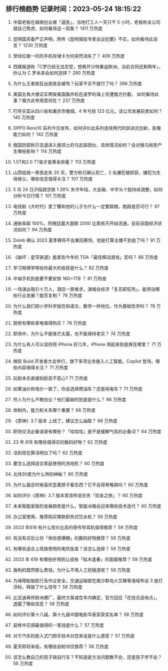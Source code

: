 
## 排行榜趋势 记录时间：2023-05-24 18:15:22
  
  1. 中国老板在越南创业被「逼急」，当地打工人一天只干 5 小时，老板称全公司就自己焦虑，如何看待这一现象？ 1411 万热度
    
  2. 昆明国资委严正声明，网传《昆明城投专家会议纪要》不实，如何看待此谣言？ 1230 万热度
    
  3. 曾经红极一时的手机存储卡为何突然消失了？ 409 万热度
    
  4. 西媒报道称「C罗已经无法忍受，想离开沙特重返欧洲，当前合同还剩两年」，你认为 C 罗未来会如何选择？ 290 万热度
    
  5. 为什么王者疯狂出皮肤会被骂？玩家不买不就行了吗？ 266 万热度
    
  6. 美国五角大楼证实两架美国轰炸机在波罗的海上空遭俄方拦截， 如何看待此事？俄方此举用意何在？ 237 万热度
    
  7. 叮咚买菜从四川省和重庆市撤城，4 年亏损 123 亿元，该公司发展前景如何？ 145 万热度
    
  8. OPPO Reno10 系列今日发布，如何评价此系列连续两代的跃进式创新，影像能力如何？ 142 万热度
    
  9. 俄国防部称已击退进入俄领土的乌武装团伙，具体情况如何？会对俄乌局势产生哪些影响？ 114 万热度
    
  10. 1.5T和2.0 T?谁才是黄金排量？ 113 万热度
    
  11. 山西临猗一男孩走失 20 天，警方称已确认死亡，2 名嫌犯被抓获，嫌犯为生母继父，哪些信息值得关注？ 107 万热度
    
  12. 5 月 24 日沪指跳空跌 1.28% 失守年线，大金融、中字头个股持续调整，如何分析今日行情？ 101 万热度
    
  13. 电视剧《大时代》里丁蟹和他的儿子为什么一定要跳楼，跑路是否可行？ 97 万热度
    
  14. 通胀率超 100%，阿根廷最大面额 2000 比索纸币开始流通，目前该国经济状况如何？ 94 万热度
    
  15. Doinb 确认 2023 夏季赛将不会重回赛场，他是打算主播干到底了吗？ 91 万热度
    
  16. 《崩坏：星穹铁道》能拿到今年的 TGA「最佳移动游戏」奖吗？ 86 万热度
    
  17. 学习物理学带给你最大的收获是什么？ 82 万热度
    
  18. 中端手机到底要不要安排 16G+1TB ？ 81 万热度
    
  19. 一场演出吸引十万人，酒店一房难求，演唱会经济「复苏即狂热」，能带动哪些行业发展？能否复制？ 79 万热度
    
  20. 为什么我们把小学科学放在和语文，数学一样地位，作为基础性学科？ 76 万热度
    
  21. 厨房有哪些家电值得购买？ 76 万热度
    
  22. 职场中，为什么不能锋芒太露，也不能保持老实？ 74 万热度
    
  23. 为什么有人可以坚持用 iPhone 好几年，iPhone 用起来到底爽在哪里？ 71 万热度
    
  24. 微软 Build 开发者大会举行，旗下多项业务接入人工智能，Copilot 登场，哪些内容值得关注？ 71 万热度
    
  25. 玩剧本杀直接贴脸恶不恶心? 71 万热度
    
  26. 如果油价和电价一致了，你会选择燃油车？还是纯电车？ 71 万热度
    
  27. 穷人为什么不敢创业？他们最缺的到底是什么？ 66 万热度
    
  28. 体制内，能力和关系哪个重要？ 66 万热度
    
  29. 《原神》3.7 版本 上线了，建议怎么抽取？ 66 万热度
    
  30. 职场交流必备语录有哪些？「哈哈哈」是不是缓解气氛的必备词？ 64 万热度
    
  31. 23 年 618 有哪些值得买的数码好物？ 62 万热度
    
  32. 活到现在算活明白了吗？ 62 万热度
    
  33. 要怎么选择适合家庭使用的洗地机？ 60 万热度
    
  34. 北纬30度为什么特别神秘？ 60 万热度
    
  35. 为什么猫总时候喜欢歪着脖子看东西？它不会得脊椎病吗？ 60 万热度
    
  36. 如何评价《原神》3.7 版本宵宫传说任务「拾金之旅」？ 60 万热度
    
  37. 未来智能家居的发展趋势是什么，智能冰箱会迎来哪些技术迭代？ 60 万热度
    
  38. 办公室使用，推荐购买哪款即热式饮水机？ 59 万热度
    
  39. 2023 年618 有什么性价比高的骨传导耳机值得推荐？ 59 万热度
    
  40. 有没有买后让你「体验感爆棚」的数码好物推荐？ 59 万热度
    
  41. 有哪些适合上班族使用的电热饭盒？该怎么选择？ 59 万热度
    
  42. 2023 年 618 有哪些好用到让皮肤「枯木逢春」的面膜推荐？ 59 万热度
    
  43. 盾构机既然那么费钱，为什么不用人工挖隧道呢？ 59 万热度
    
  44. 为保障船舶航行及作业安全，交通运输部在南沙群岛火艾礁等海域布设 3 座灯浮标，释放了什么信号？ 58 万热度
    
  45. 比亚迪再传欧洲建厂，最终方案或在年内确定，官方回应「在找合适地点」，透露了哪些信息？ 58 万热度
    
  46. 如何评价第十八届、第十九届中国电影华表奖获奖名单？ 58 万热度
    
  47. 装修中花得最值得的一笔钱是什么？ 57 万热度
    
  48. 对于汽车的嵌入式门把手技术对您来说是什么感受？ 57 万热度
    
  49. 夏天即将来临，有哪些自制冷饮推荐？ 56 万热度
    
  50. 该怎么教自己的孩子骑自行车？不知道是方法问题教不会，还是孩子学不会？ 56 万热度
    